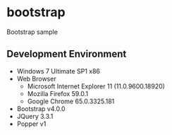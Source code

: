# bootstrap

Bootstrap sample

## Development Environment

* Windows 7 Ultimate SP1 x86
* Web Browser
	* Microsoft Internet Explorer 11 (11.0.9600.18920)
	* Mozilla Firefox 59.0.1
	* Google Chrome 65.0.3325.181
* Bootstrap v4.0.0
* JQuery 3.3.1
* Popper v1
